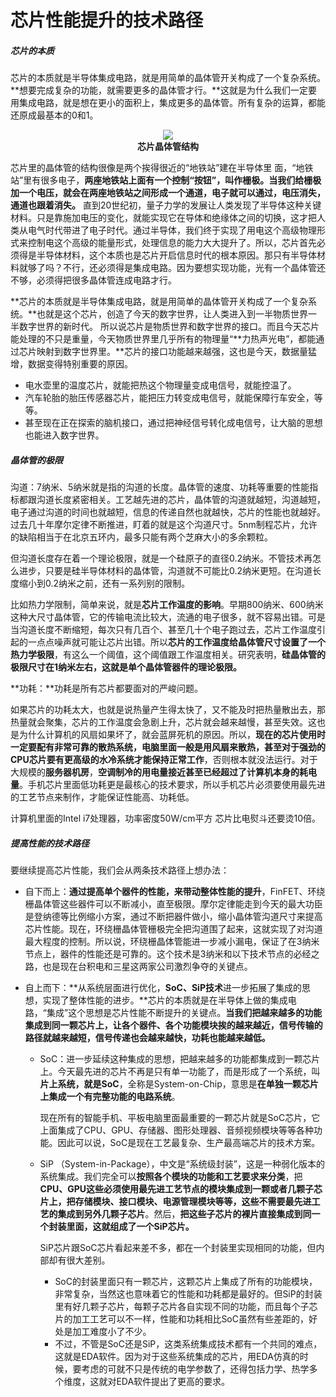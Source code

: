 # 芯片性能提升的技术路径

##### 芯片的本质

芯片的本质就是半导体集成电路，就是用简单的晶体管开关构成了一个复杂系统。**想要完成复杂的功能，就需要更多的晶体管才行。**这就是为什么我们一定要用集成电路，就是想在更小的面积上，集成更多的晶体管。所有复杂的运算，都能还原成最基本的0和1。

<figure align="center"><img src="https://i.loli.net/2021/08/21/Lv9KFQuBwJHXaql.png"></img><figcaption><b>芯片晶体管结构</b></figcaption></figure>



芯片里的晶体管的结构很像是两个挨得很近的“地铁站”建在半导体里 面，“地铁站”里有很多电子，**两座地铁站上面有一个控制“按钮”，叫作栅极。当我们给栅极加一个电压，就会在两座地铁站之间形成一个通道，电子就可以通过，电压消失，通道也跟着消失。**
直到20世纪初，量子力学的发展让人类发现了半导体这种关键材料。只是靠施加电压的变化，就能实现它在导体和绝缘体之间的切换，这才把人类从电气时代带进了电子时代。通过半导体，我们终于实现了用电这个高级物理形式来控制电这个高级的能量形式，处理信息的能力大大提升了。所以，芯片首先必须得是半导体材料，这个本质也是芯片开启信息时代的根本原因。那只有半导体材料就够了吗？不行，还必须得是集成电路。因为要想实现功能，光有一个晶体管还不够，必须得把很多晶体管连成电路才行。

**芯片的本质就是半导体集成电路，就是用简单的晶体管开关构成了一个复杂系统。**也就是这个芯片，创造了今天的数字世界，让人类进入到一半物质世界一半数字世界的新时代。
所以说芯片是物质世界和数字世界的接口。而且今天芯片能处理的不只是重量，今天物质世界里几乎所有的物理量“**力热声光电”，都能通过芯片映射到数字世界里。**芯片的接口功能越来越强，这也是今天，数据量猛增，数据变得特别重要的原因。

- 电水壶里的温度芯片，就能把热这个物理量变成电信号，就能控温了。
- 汽车轮胎的胎压传感器芯片，能把压力转变成电信号，就能保障行车安全，等等。
- 甚至现在正在探索的脑机接口，通过把神经信号转化成电信号，让大脑的思想也能进入数字世界。



##### 晶体管的极限

沟道：7纳米、5纳米就是指的沟道的长度。晶体管的速度、功耗等重要的性能指标都跟沟道长度紧密相关。工艺越先进的芯片，晶体管的沟道就越短，沟道越短，电子通过沟道的时间也就越短，信息的传递自然也就越快，芯片的性能也就越好。过去几十年摩尔定律不断推进，盯着的就是这个沟道尺寸。5nm制程芯片，允许的缺陷相当于在北京五环内，最多只能有两个芝麻大小的多余颗粒。

但沟道长度存在着一个理论极限，就是一个硅原子的直径0.2纳米。不管技术再怎么进步，只要是硅半导体材料的晶体管，沟道就不可能比0.2纳米更短。在沟道长度缩小到0.2纳米之前，还有一系列别的限制。

比如热力学限制，简单来说，就是**芯片工作温度的影响**。早期800纳米、600纳米这种大尺寸晶体管，它的传输电流比较大，流通的电子很多，就不容易出错。可是当沟道长度不断缩短，每次只有几百个、甚至几十个电子跑过去，芯片工作温度引起的一点点噪声就可能让芯片出错。所以**芯片的工作温度给晶体管尺寸设置了一个热力学极限**，有这么一个阈值，这个阈值跟工作温度相关。研究表明，**硅晶体管的极限尺寸在1纳米左右，这就是单个晶体管器件的理论极限。**

**功耗：**功耗是所有芯片都要面对的严峻问题。

如果芯片的功耗太大，也就是说热量产生得太快了，又不能及时把热量散出去，那热量就会聚集，芯片的工作温度会急剧上升，芯片就会越来越慢，甚至失效。这也是为什么计算机的风扇如果坏了，就会蓝屏死机的原因。所以，**现在的芯片使用时一定要配有非常可靠的散热系统，电脑里面一般是用风扇来散热，甚至对于强劲的CPU芯片要有更高级的水冷系统才能保持正常工作**，否则根本就没法运行。对于大规模的**服务器机房**，**空调制冷的用电量接近甚至已经超过了计算机本身的耗电量**。手机芯片里面低功耗更是最核心的技术要求，所以手机芯片必须要使用最先进的工艺节点来制作，才能保证性能高、功耗低。

计算机里面的Intel i7处理器，功率密度50W/cm平方  芯片比电熨斗还要烫10倍。



##### 提高性能的技术路径

要继续提高芯片性能，我们会从两条技术路径上想办法：

* 自下而上：**通过提高单个器件的性能，来带动整体性能的提升**，FinFET、环绕栅晶体管这些器件可以不断减小，直至极限。摩尔定律能走到今天的最大功臣是登纳德等比例缩小方案，通过不断把器件做小，缩小晶体管沟道尺寸来提高芯片性能。现在，环绕栅晶体管栅极完全把沟道围了起来，这就实现了对沟道最大程度的控制。所以说，环绕栅晶体管能进一步减小漏电，保证了在3纳米节点上，器件的性能还是可靠的。这个技术是3纳米和以下技术节点的必经之路，也是现在台积电和三星这两家公司激烈争夺的关键点。

* 自上而下：**从系统层面进行优化，**SoC、SiP技术**进一步拓展了集成的思想，实现了整体性能的进步。**芯片的本质就是在半导体上做的集成电路，“集成”这个思想是芯片性能不断提升的关键点。**当我们把越来越多的功能集成到同一颗芯片上，让各个器件、各个功能模块挨的越来越近，信号传输的路径就越来越短，信号传递也会越来越快，功耗也能越来越低。**

  * SoC：进一步延续这种集成的思想，把越来越多的功能都集成到一颗芯片上。今天最先进的芯片不再是只有单一功能了，而是形成了一个系统，叫**片上系统，就是SoC**，全称是System-on-Chip，意思是**在单独一颗芯片上集成一个有完整功能的电路系统**。

    现在所有的智能手机、平板电脑里面最重要的一颗芯片就是SoC芯片，它上面集成了CPU、GPU、存储器、图形处理器、音频视频模块等等各种功能。因此可以说，SoC是现在工艺最复杂、生产最高端芯片的技术方案。

  * SiP （System-in-Package），中文是“系统级封装”，这是一种弱化版本的系统集成。我们完全可以**按照各个模块的功能和工艺要求来分类**，把**CPU、GPU这些必须使用最先进工艺节点的模块集成到一颗或者几颗子芯片上，把存储模块、接口模块、电源管理模块等等，这些不需要最先进工艺的集成到另外几颗子芯片**。然后，**把这些子芯片的裸片直接集成到同一个封装里面，这就组成了一个SiP芯片。**

    SiP芯片跟SoC芯片看起来差不多，都在一个封装里实现相同的功能，但内部却有很大差别。

    * SoC的封装里面只有一颗芯片，这颗芯片上集成了所有的功能模块，非常复杂，当然这也意味着它的性能和功耗都是最好的。但SiP的封装里有好几颗子芯片，每颗子芯片各自实现不同的功能，而且每个子芯片的加工工艺可以不一样，性能和功耗相比SoC虽然有些差距的，好处是加工难度小了不少。
    * 不过，不管是SoC还是SiP，这类系统集成技术都有一个共同的难点，这就是EDA软件。因为对于这些系统集成的芯片，用EDA仿真的时候，要考虑的可就不只是传统的电学参数了，还得包括力学、热学多个维度，这就对EDA软件提出了更高的要求。
    

  

